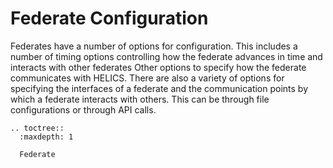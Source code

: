 Federate Configuration
============

Federates have a number of options for configuration.  This includes a number of timing options controlling how the federate advances in time and interacts with other federates
Other options to specify how the federate communicates with HELICS.  There are also a variety of options for specifying the interfaces of a federate and the communication points by which a 
federate interacts with others.  This can be through file configurations or through API calls.  


```eval_rst
.. toctree::
  :maxdepth: 1

  Federate
```
